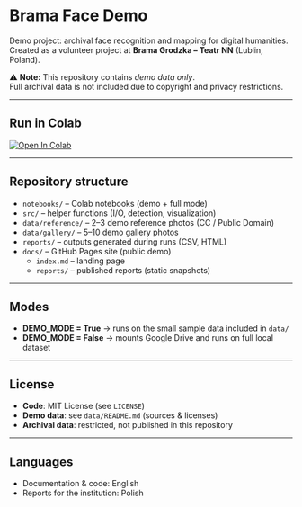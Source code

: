 # Brama Face Demo

Demo project: archival face recognition and mapping for digital humanities.  
Created as a volunteer project at **Brama Grodzka – Teatr NN** (Lublin, Poland).  

⚠️ **Note:** This repository contains *demo data only*.  
Full archival data is not included due to copyright and privacy restrictions.  

---

## Run in Colab
[![Open In Colab](https://colab.research.google.com/assets/colab-badge.svg)](
https://colab.research.google.com/github/USER/brama-face-demo/blob/main/notebooks/face_matching_demo.ipynb)

---

## Repository structure
- `notebooks/` – Colab notebooks (demo + full mode)
- `src/` – helper functions (I/O, detection, visualization)
- `data/reference/` – 2–3 demo reference photos (CC / Public Domain)
- `data/gallery/` – 5–10 demo gallery photos
- `reports/` – outputs generated during runs (CSV, HTML)
- `docs/` – GitHub Pages site (public demo)
  - `index.md` – landing page
  - `reports/` – published reports (static snapshots)

---

## Modes
- **DEMO_MODE = True** → runs on the small sample data included in `data/`
- **DEMO_MODE = False** → mounts Google Drive and runs on full local dataset

---

## License
- **Code**: MIT License (see `LICENSE`)  
- **Demo data**: see `data/README.md` (sources & licenses)  
- **Archival data**: restricted, not published in this repository  

---

## Languages
- Documentation & code: English  
- Reports for the institution: Polish  
